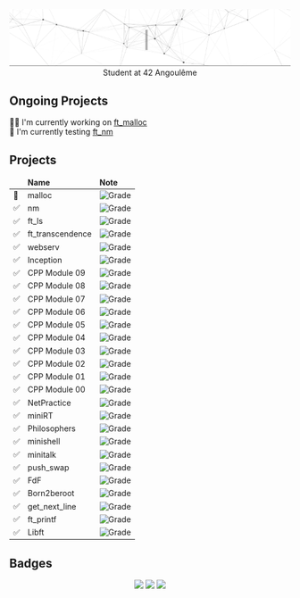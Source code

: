 <div align="center">
  <img alt="Ruben Rollin" src="assets/hello.gif">
</div>
<div align="center">
  <span>Student at 42 Angoulême</span>
</div>
<h2>Ongoing Projects</h2>
<span>👩‍💻 I'm currently working on <a href="https://github.com/rubeen-cmd/ft_malloc">ft_malloc</a></span>
<br />
<span>🧪 I'm currently testing <a href="https://github.com/rubeen-cmd/ft_nm">ft_nm</a></span>

<h2>Projects</h2>
<table>
  <thead>
    <tr>
      <td></td>
      <td><b>Name</b></td>
      <td><b>Note</b></td>
    </tr>
  </thead>
  <tbody>
    <tr><td>🚧</td><td>malloc</td><td><img alt="Grade" src="https://img.shields.io/badge/%2F-black?style=for-the-badge"></td></tr>
    <tr><td>✅</td><td>nm</td><td><img alt="Grade" src="https://img.shields.io/badge/125-0d4500?style=for-the-badge"></td></tr>
    <tr><td>✅</td><td>ft_ls</td><td><img alt="Grade" src="https://img.shields.io/badge/106-green?style=for-the-badge"></td></tr>
    <tr><td>✅</td><td>ft_transcendence</td><td><img alt="Grade" src="https://img.shields.io/badge/100-green?style=for-the-badge"></td></tr>
    <tr><td>✅</td><td>webserv</td><td><img alt="Grade" src="https://img.shields.io/badge/125-0d4500?style=for-the-badge"></td></tr>
    <tr><td>✅</td><td>Inception</td><td><img alt="Grade" src="https://img.shields.io/badge/105-green?style=for-the-badge"></td></tr>
    <tr><td>✅</td><td>CPP Module 09</td><td><img alt="Grade" src="https://img.shields.io/badge/100-green?style=for-the-badge"></td></tr>
    <tr><td>✅</td><td>CPP Module 08</td><td><img alt="Grade" src="https://img.shields.io/badge/90-ffcc00?style=for-the-badge"></td></tr>
    <tr><td>✅</td><td>CPP Module 07</td><td><img alt="Grade" src="https://img.shields.io/badge/100-green?style=for-the-badge"></td></tr>
    <tr><td>✅</td><td>CPP Module 06</td><td><img alt="Grade" src="https://img.shields.io/badge/100-green?style=for-the-badge"></td></tr>
    <tr><td>✅</td><td>CPP Module 05</td><td><img alt="Grade" src="https://img.shields.io/badge/100-green?style=for-the-badge"></td></tr>
    <tr><td>✅</td><td>CPP Module 04</td><td><img alt="Grade" src="https://img.shields.io/badge/100-green?style=for-the-badge"></td></tr>
    <tr><td>✅</td><td>CPP Module 03</td><td><img alt="Grade" src="https://img.shields.io/badge/100-green?style=for-the-badge"></td></tr>
    <tr><td>✅</td><td>CPP Module 02</td><td><img alt="Grade" src="https://img.shields.io/badge/90-ffcc00?style=for-the-badge"></td></tr>
    <tr><td>✅</td><td>CPP Module 01</td><td><img alt="Grade" src="https://img.shields.io/badge/95-ffcc00?style=for-the-badge"></td></tr>
    <tr><td>✅</td><td>CPP Module 00</td><td><img alt="Grade" src="https://img.shields.io/badge/100-green?style=for-the-badge"></td></tr>
    <tr><td>✅</td><td>NetPractice</td><td><img alt="Grade" src="https://img.shields.io/badge/100-green?style=for-the-badge"></td></tr>
    <tr><td>✅</td><td>miniRT</td><td><img alt="Grade" src="https://img.shields.io/badge/125-0d4500?style=for-the-badge"></td></tr>
    <tr><td>✅</td><td>Philosophers</td><td><img alt="Grade" src="https://img.shields.io/badge/100-green?style=for-the-badge"></td></tr>
    <tr><td>✅</td><td>minishell</td><td><img alt="Grade" src="https://img.shields.io/badge/125-0d4500?style=for-the-badge"></td></tr>
    <tr><td>✅</td><td>minitalk</td><td><img alt="Grade" src="https://img.shields.io/badge/125-0d4500?style=for-the-badge"></td></tr>
    <tr><td>✅</td><td>push_swap</td><td><img alt="Grade" src="https://img.shields.io/badge/84-ffcc00?style=for-the-badge"></td></tr>
    <tr><td>✅</td><td>FdF</td><td><img alt="Grade" src="https://img.shields.io/badge/125-0d4500?style=for-the-badge"></td></tr>
    <tr><td>✅</td><td>Born2beroot</td><td><img alt="Grade" src="https://img.shields.io/badge/125-0d4500?style=for-the-badge"></td></tr>
    <tr><td>✅</td><td>get_next_line</td><td><img alt="Grade" src="https://img.shields.io/badge/125-0d4500?style=for-the-badge"></td></tr>
    <tr><td>✅</td><td>ft_printf</td><td><img alt="Grade" src="https://img.shields.io/badge/100-green?style=for-the-badge"></td></tr>
    <tr><td>✅</td><td>Libft</td><td><img alt="Grade" src="https://img.shields.io/badge/125-0d4500?style=for-the-badge"></td></tr>
  </tbody>
</table>

<h2>Badges</h2>
<div align="center">
  <img src="https://github-readme-stats.vercel.app/api?username=RuBeeN-cmd&show_icons=true&theme=onedark" height="150">
  <img src="https://images.credly.com/size/680x680/images/a6e3d74d-5acb-4519-91ce-70220c9f287b/image.png" height="150">
  <img src="https://badge.mediaplus.ma/black/rrollin?1337Badge=off&UM6P=off" height="150">
</div>
